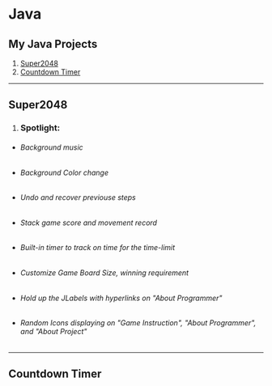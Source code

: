 # Java
## My Java Projects
1. [Super2048](#super2048)
2. [Countdown Timer](#countdown-timer)
---


## Super2048
1. ### Spotlight:
 * ###### Background music
 * ###### Background Color change
 * ###### Undo and recover previouse steps
* ###### Stack game score and movement record
* ###### Built-in timer to track on time for the time-limit
* ###### Customize Game Board Size, winning requirement
* ###### Hold up the JLabels with hyperlinks on "About Programmer"
* ###### Random Icons displaying on "Game Instruction", "About Programmer", and "About Project" 

---



## Countdown Timer
